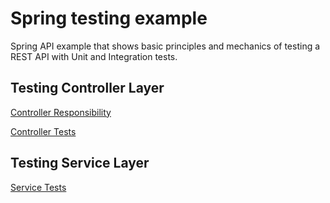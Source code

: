 # Spring testing example

Spring API example that shows basic principles and mechanics of testing a REST API with Unit and Integration tests.

## Testing Controller Layer

[Controller Responsibility](https://github.com/brianfroschauer/spring-api-example/tree/master/src/main/java/com/example/demo/controller)

[Controller Tests](https://github.com/brianfroschauer/spring-api-example/tree/master/src/test/java/com/example/demo/controller)

## Testing Service Layer

[Service Tests](https://github.com/brianfroschauer/spring-api-example/tree/master/src/test/java/com/example/demo/service)
